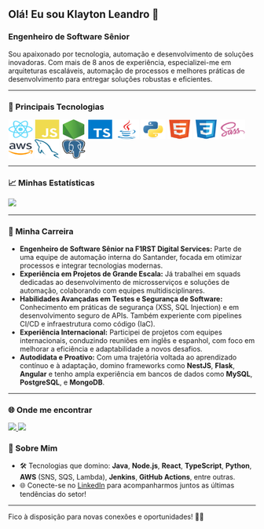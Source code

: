 ## Olá! Eu sou Klayton Leandro 👋
### Engenheiro de Software Sênior

Sou apaixonado por tecnologia, automação e desenvolvimento de soluções inovadoras. Com mais de 8 anos de experiência, especializei-me em arquiteturas escaláveis, automação de processos e melhores práticas de desenvolvimento para entregar soluções robustas e eficientes.

---

### 🚀 Principais Tecnologias
<div style="display: inline_block">
 <img align="center" alt="React" height="40" width="50" src="https://raw.githubusercontent.com/devicons/devicon/master/icons/react/react-original.svg">
 <img align="center" alt="JavaScript" height="40" width="50" src="https://raw.githubusercontent.com/devicons/devicon/master/icons/javascript/javascript-plain.svg">
 <img align="center" alt="Node.js" height="40" width="50" src="https://raw.githubusercontent.com/devicons/devicon/master/icons/nodejs/nodejs-original.svg">
 <img align="center" alt="TypeScript" height="40" width="50" src="https://raw.githubusercontent.com/devicons/devicon/master/icons/typescript/typescript-plain.svg">
 <img align="center" alt="Java" height="40" width="50" src="https://raw.githubusercontent.com/devicons/devicon/master/icons/java/java-original.svg">
 <img align="center" alt="Python" height="40" width="50" src="https://raw.githubusercontent.com/devicons/devicon/master/icons/python/python-original.svg">
 <img align="center" alt="HTML5" height="40" width="50" src="https://raw.githubusercontent.com/devicons/devicon/master/icons/html5/html5-original.svg">
 <img align="center" alt="CSS3" height="40" width="50" src="https://raw.githubusercontent.com/devicons/devicon/master/icons/css3/css3-original.svg">
 <img align="center" alt="SASS" height="40" width="50" src="https://raw.githubusercontent.com/devicons/devicon/master/icons/sass/sass-original.svg">
 <img align="center" alt="AWS" height="40" width="50" src="https://raw.githubusercontent.com/devicons/devicon/master/icons/amazonwebservices/amazonwebservices-original-wordmark.svg">
 <img align="center" alt="MySQL" height="40" width="50" src="https://raw.githubusercontent.com/devicons/devicon/master/icons/mysql/mysql-original.svg">
 <img align="center" alt="PostgreSQL" height="40" width="50" src="https://raw.githubusercontent.com/devicons/devicon/master/icons/postgresql/postgresql-original.svg">
</div>

---

### 📈 Minhas Estatísticas
<picture>
<source
  srcset="https://github-readme-stats.vercel.app/api?username=klayton-leandro&show_icons=true&theme=dark"
  media="(prefers-color-scheme: dark)"
/>
<source
  srcset="https://github-readme-stats.vercel.app/api?username=klayton-leandro&show_icons=true"
  media="(prefers-color-scheme: light), (prefers-color-scheme: no-preference)"
/>
<img src="https://github-readme-stats.vercel.app/api?username=klayton-leandro&show_icons=true" />
</picture>

---

### 💼 Minha Carreira
- **Engenheiro de Software Sênior na F1RST Digital Services:** Parte de uma equipe de automação interna do Santander, focada em otimizar processos e integrar tecnologias modernas.
- **Experiência em Projetos de Grande Escala:** Já trabalhei em squads dedicadas ao desenvolvimento de microsserviços e soluções de automação, colaborando com equipes multidisciplinares.
- **Habilidades Avançadas em Testes e Segurança de Software:** Conhecimento em práticas de segurança (XSS, SQL Injection) e em desenvolvimento seguro de APIs. Também experiente com pipelines CI/CD e infraestrutura como código (IaC).
- **Experiência Internacional:** Participei de projetos com equipes internacionais, conduzindo reuniões em inglês e espanhol, com foco em melhorar a eficiência e adaptabilidade a novos desafios.
- **Autodidata e Proativo:** Com uma trajetória voltada ao aprendizado contínuo e à adaptação, domino frameworks como **NestJS**, **Flask**, **Angular** e tenho ampla experiência em bancos de dados como **MySQL**, **PostgreSQL**, e **MongoDB**.

---

### 🌐 Onde me encontrar
<div> 
 <a href="https://www.linkedin.com/in/klayton-leandro/" target="_blank">
   <img src="https://img.shields.io/badge/LinkedIn-0077B5?style=for-the-badge&logo=linkedin&logoColor=white">
 </a>
 <a href="mailto:klayton.paula001@gmail.com">
   <img src="https://img.shields.io/badge/Gmail-D14836?style=for-the-badge&logo=gmail&logoColor=white">
 </a>
</div>

### 🎯 Sobre Mim
- 🛠 Tecnologias que domino: **Java**, **Node.js**, **React**, **TypeScript**, **Python**, **AWS** (SNS, SQS, Lambda), **Jenkins**, **GitHub Actions**, entre outras.
- 🌐 Conecte-se no [LinkedIn](https://www.linkedin.com/in/klayton-leandro/) para acompanharmos juntos as últimas tendências do setor!

---

Fico à disposição para novas conexões e oportunidades! 👨‍💻
